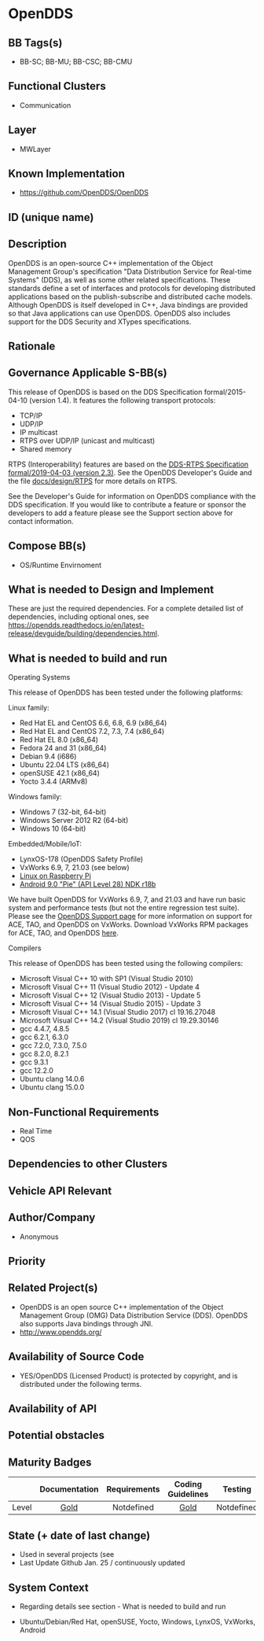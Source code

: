 
# OpenDDS

## BB Tags(s)

- BB-SC; BB-MU; BB-CSC; BB-CMU


## Functional Clusters

- Communication

## Layer

- MWLayer

## Known Implementation

- https://github.com/OpenDDS/OpenDDS

## ID (unique name)

## Description

OpenDDS is an open-source C++ implementation of the Object Management Group's specification "Data Distribution Service for Real-time Systems" (DDS), as well as some other related specifications. These standards define a set of interfaces and protocols for developing distributed applications based on the publish-subscribe and distributed cache models. Although OpenDDS is itself developed in C++, Java bindings are provided so that Java applications can use OpenDDS. OpenDDS also includes support for the DDS Security and XTypes specifications.

## Rationale
<!-- Explanation why we need the BB; what problem want to be solved -->

## Governance Applicable S-BB(s)

This release of OpenDDS is based on the DDS Specification formal/2015-04-10 (version 1.4). It features the following transport protocols:

*    TCP/IP
*    UDP/IP
*    IP multicast
*    RTPS over UDP/IP (unicast and multicast)
*    Shared memory

RTPS (Interoperability) features are based on the [DDS-RTPS Specification formal/2019-04-03 (version 2.3)](https://www.omg.org/spec/DDSI-RTPS/2.3). See the OpenDDS Developer's Guide and the file [docs/design/RTPS](https://github.com/OpenDDS/OpenDDS/blob/master/docs/design/RTPS) for more details on RTPS.

See the Developer's Guide for information on OpenDDS compliance with the DDS specification. If you would like to contribute a feature or sponsor the developers to add a feature please see the Support section above for contact information.

## Compose BB(s)

- OS/Runtime Envirnoment


## What is needed to Design and Implement

These are just the required dependencies. For a complete detailed list of dependencies, including optional ones, see https://opendds.readthedocs.io/en/latest-release/devguide/building/dependencies.html.

## What is needed to build and run

Operating Systems

This release of OpenDDS has been tested under the following platforms:

Linux family:

*    Red Hat EL and CentOS 6.6, 6.8, 6.9 (x86_64)
*    Red Hat EL and CentOS 7.2, 7.3, 7.4 (x86_64)
*    Red Hat EL 8.0 (x86_64)
*    Fedora 24 and 31 (x86_64)
*    Debian 9.4 (i686)
*    Ubuntu 22.04 LTS (x86_64)
*    openSUSE 42.1 (x86_64)
*    Yocto 3.4.4 (ARMv8)

Windows family:

*   Windows 7 (32-bit, 64-bit)
*    Windows Server 2012 R2 (64-bit)
*    Windows 10 (64-bit)

Embedded/Mobile/IoT:

*    LynxOS-178 (OpenDDS Safety Profile)
*    VxWorks 6.9, 7, 21.03 (see below)
*    [Linux on Raspberry Pi](https://opendds.readthedocs.io/en/latest-release/devguide/quickstart/pi.html)
*    [Android 9.0 "Pie" (API Level 28) NDK r18b](https://opendds.readthedocs.io/en/latest-release/devguide/building/android.html)

We have built OpenDDS for VxWorks 6.9, 7, and 21.03 and have run basic system and performance tests (but not the entire regression test suite). Please see the [OpenDDS Support page](https://opendds.org/support.html) for more information on support for ACE, TAO, and OpenDDS on VxWorks. Download VxWorks RPM packages for ACE, TAO, and OpenDDS [here](https://objectcomputing.com/products/opendds/vxworks).

Compilers

This release of OpenDDS has been tested using the following compilers:

*    Microsoft Visual C++ 10 with SP1 (Visual Studio 2010)
*    Microsoft Visual C++ 11 (Visual Studio 2012) - Update 4
*   Microsoft Visual C++ 12 (Visual Studio 2013) - Update 5
*    Microsoft Visual C++ 14 (Visual Studio 2015) - Update 3
*    Microsoft Visual C++ 14.1 (Visual Studio 2017) cl 19.16.27048
*    Microsoft Visual C++ 14.2 (Visual Studio 2019) cl 19.29.30146
*    gcc 4.4.7, 4.8.5
*    gcc 6.2.1, 6.3.0
*    gcc 7.2.0, 7.3.0, 7.5.0
*    gcc 8.2.0, 8.2.1
*    gcc 9.3.1
*    gcc 12.2.0
*    Ubuntu clang 14.0.6
*    Ubuntu clang 15.0.0


## Non-Functional Requirements

* Real Time
* QOS 

## Dependencies to other Clusters
<!-- Other clusters are needed. FC Security, FC Storage, …
e.g. If FC Security : Security BBs are needed but you can choose for example crypto BB-SC from company A or crypto BB-SC from company B; several compositions may work -->

## Vehicle API Relevant
<!-- If “Yes exists” – where – e.g. COVESA VSS 
If “No” – nothing more to do 
If “Yes, proposal for additional Signals/Information – what should be made available, and where e.g. via (COVESA) VSS/VISS -->

## Author/Company

- Anonymous

## Priority
<!-- High, Medium, Low -->

## Related Project(s)

- OpenDDS is an open source C++ implementation of the Object Management Group (OMG) Data Distribution Service (DDS). OpenDDS also supports Java bindings through JNI. 
- http://www.opendds.org/

## Availability of Source Code

- YES/OpenDDS (Licensed Product) is protected by copyright, and is distributed under the following terms.

## Availability of API
<!-- Yes / License (e.g. Yes/Apache 2.0)
No - Commercial -->

## Potential obstacles

## Maturity Badges
<!-- taken over from Eclipse SDV Process 
See Definition of Badges and their Flavors 
https://gitlab.eclipse.org/eclipse-wg/sdv-wg/sdv-technical-alignment/sdv-technical-topics/sdv-process/sdv-process-definition/-/wikis/Definition%20of%20Badges%20and%20their%20Flavors 


| 			| Documentation | Requirements | Coding Guidelines | Testing | Release Process |
| --------- |:-------------:|:------------:|:-----------------:|:-------:|:---------------:|
| Gold		| Badgelevel    | Badgelevel   | Badgelevel		   | Badgelevel	 | Badgelevel  |
| Silver	| Badgelevel    | Badgelevel   | Badgelevel	  	   | Badgelevel	 | Badgelevel  |
| Bronze	| Badgelevel   	| Badgelevel   | Badgelevel	       | Badgelevel	 | Badgelevel  |
| No		| Badgelevel   	| Badgelevel   | Badgelevel	       | Badgelevel	 | Badgelevel  |
| NotDefined| Badgelevel   	| Badgelevel   | Badgelevel	       | Badgelevel	 | Badgelevel  |

Options:
NotDefined/No/Bronze/Silver/Gold

Example:
| 			| Documentation | Requirements | Coding Guidelines | Testing | Release Process |
| --------- |:-------------:|:------------:|:-----------------:|:-------:|:---------------:|
| Level		| [Gold](urlToDoc)| No 		   | Notdefined		   | Bronze	 | [Silver](urlToDoc) |


-->


| 			| Documentation | Requirements | Coding Guidelines | Testing | Release Process |
| --------- |:-------------:|:------------:|:-----------------:|:-------:|:---------------:|
| Level		| [Gold](https://opendds.readthedocs.io/en/latest-release/)| Notdefined | [Gold](https://opendds.readthedocs.io/en/latest-release/devguide/index.html)	| Notdefined	| [Gold](https://opendds.readthedocs.io/en/latest-release/news.html) |

## State (+ date of last change)

<!-- 
- Incubating (no code yet)
- Implementation started
- First public release available
- Used in production by 1 OEM
- Used in production by >1 OEM
- Abandoned
 -->
- Used in several projects (see 
- Last Update Github Jan. 25 / continuously updated


## System Context

<!-- 
OS and runtime/framework requirements

eg.

- AGL
- QNX
- ROS-based
- container runtime
- web assembly
- web service
 -->

- Regarding details see section - What is needed to build and run

- Ubuntu/Debian/Red Hat, openSUSE, Yocto, Windows, LynxOS, VxWorks, Android
